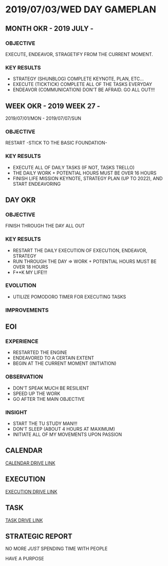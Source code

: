 # 2019/07/03/WED DAY GAMEPLAN

## MONTH OKR - 2019 JULY -

### OBJECTIVE

EXECUTE, ENDEAVOR, STRAGETIFY FROM THE CURRENT MOMENT.

### KEY RESULTS

- STRATEGY (SHUNBLOG) COMPLETE KEYNOTE, PLAN, ETC...
- EXECUTE (TICKTICK) COMPLETE ALL OF THE TASKS EVERYDAY
- ENDEAVOR (COMMUNICATION) DON'T BE AFRAID. GO ALL OUT!!!

## WEEK OKR - 2019 WEEK 27 -

2019/07/01/MON - 2019/07/07/SUN

### OBJECTIVE

RESTART -STICK TO THE BASIC FOUNDATION-

### KEY RESULTS

- EXECUTE ALL OF DAILY TASKS (IF NOT, TASKS TRELLO)
- THE DAILY WORK + POTENTIAL HOURS MUST BE OVER 16 HOURS
- FINISH LIFE MISSION KEYNOTE, STRATEGY PLAN (UP TO 2022), AND START ENDEAVORING

## DAY OKR

### OBJECTIVE

FINISH THROUGH THE DAY ALL OUT

### KEY RESULTS

- RESTART THE DAILY EXECUTION OF EXECUTION, ENDEAVOR, STRATEGY
- RUN THROUGH THE DAY =>  WORK + POTENTIAL HOURS MUST BE OVER 18 HOURS
- F**K MY LIFE!!!

### EVOLUTION

- UTILIZE POMODORO TIMER FOR EXECUTING TASKS

### IMPROVEMENTS

## EOI

### EXPERIENCE

- RESTARTED THE ENGINE
- ENDEAVORED TO A CERTAIN EXTENT
- BEGIN AT THE CURRENT MOMENT (INITIATION)

### OBSERVATION

- DON'T SPEAK MUCH BE RESILIENT
- SPEED UP THE WORK
- GO AFTER THE MAIN OBJECTIVE

### INSIGHT

- START THE TU STUDY MAN!!!
- DON'T SLEEP (ABOUT 4 HOURS AT MAXIMUM)
- INITIATE ALL OF MY MOVEMENTS UPON PASSION

## CALENDAR

[CALENDAR DRIVE LINK](https://drive.google.com/open?id=1jZ22hweYpH5SEv2EloWDtEnPH59fccqz)

## EXECUTION

[EXECUTION DRIVE LINK](https://docs.google.com/spreadsheets/d/1nUFC_97On1yc2Gvo3tWCSQ-rK42_PwxnO0aDLirarqA/edit?usp=sharing)

## TASK

[TASK DRIVE LINK](https://drive.google.com/open?id=17Ickfrq2tqei_7agcX_JDYmnLTubikdX)

## STRATEGIC REPORT

NO MORE *JUST* SPENDING TIME WITH PEOPLE

HAVE A PURPOSE
